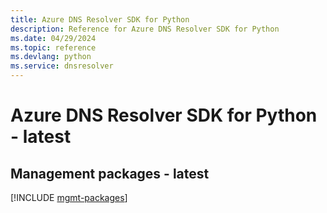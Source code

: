 ```yaml
---
title: Azure DNS Resolver SDK for Python
description: Reference for Azure DNS Resolver SDK for Python
ms.date: 04/29/2024
ms.topic: reference
ms.devlang: python
ms.service: dnsresolver
---
```

# Azure DNS Resolver SDK for Python - latest

## Management packages - latest
[!INCLUDE [mgmt-packages](dns-resolver-mgmt-index.md)]